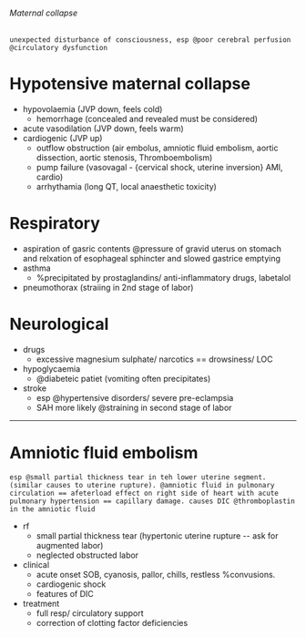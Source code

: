 ###### Maternal collapse
    unexpected disturbance of consciousness, esp @poor cerebral perfusion @circulatory dysfunction
# Hypotensive maternal collapse
- hypovolaemia (JVP down, feels cold)
    + hemorrhage (concealed and revealed must be considered)
- acute vasodilation (JVP down, feels warm)
- cardiogenic (JVP up)
    + outflow obstruction (air embolus, amniotic fluid embolism, aortic dissection, aortic stenosis, Thromboembolism)
    + pump failure (vasovagal - {cervical shock, uterine inversion} AMI, cardio)
    + arrhythamia (long QT, local anaesthetic toxicity)

# Respiratory
- aspiration of gasric contents @pressure of gravid uterus on stomach and relxation of esophageal sphincter and slowed gastrice emptying
- asthma
    + %precipitated by prostaglandins/ anti-inflammatory drugs, labetalol
- pneumothorax (straiing in 2nd stage of labor)

# Neurological
- drugs
    + excessive magnesium sulphate/ narcotics == drowsiness/ LOC
- hypoglycaemia
    + @diabeteic patiet (vomiting often precipitates)
- stroke
    + esp @hypertensive disorders/ severe pre-eclampsia
    + SAH more likely @straining in second stage of labor



---------------------------

# Amniotic fluid embolism
    esp @small partial thickness tear in teh lower uterine segment. (similar causes to uterine rupture). @amniotic fluid in pulmonary circulation == afeterload effect on right side of heart with acute pulmonary hypertension == capillary damage. causes DIC @thromboplastin in the amniotic fluid 
- rf
    + small partial thickness tear (hypertonic uterine rupture -- ask for augmented labor)
    + neglected obstructed labor
- clinical
    + acute onset SOB, cyanosis, pallor, chills, restless %convusions. 
    + cardiogenic shock
    + features of DIC
- treatment 
    + full resp/ circulatory support
    + correction of clotting factor deficiencies